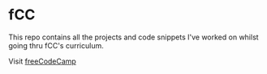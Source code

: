 # fCC

This repo contains all the projects and code snippets I've worked on whilst going thru fCC's curriculum.

Visit [freeCodeCamp](https://freeCodeCamp.org)